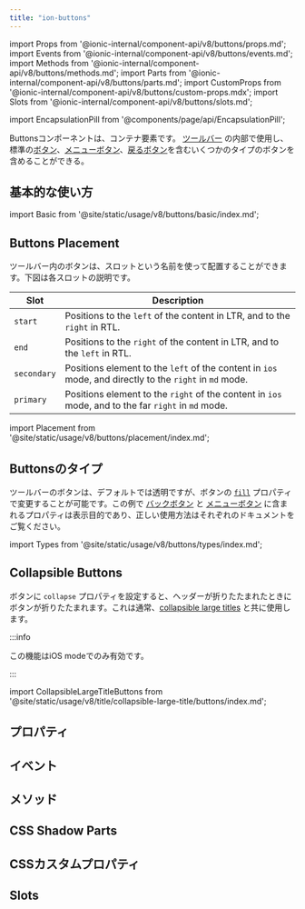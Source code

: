 ```yaml
---
title: "ion-buttons"
---
```

import Props from '@ionic-internal/component-api/v8/buttons/props.md';
import Events from '@ionic-internal/component-api/v8/buttons/events.md';
import Methods from '@ionic-internal/component-api/v8/buttons/methods.md';
import Parts from '@ionic-internal/component-api/v8/buttons/parts.md';
import CustomProps from '@ionic-internal/component-api/v8/buttons/custom-props.mdx';
import Slots from '@ionic-internal/component-api/v8/buttons/slots.md';

<head>
  <title>ion-buttons: Toolbar Element with Named Slots for Buttons</title>
  <meta name="description" content="Buttonsコンポーネントは、コンテナ要素です。ツールバーに配置されるボタンはion-buttons要素の中にあるべきで、名前付きスロットを使って配置することができます。" />
</head>

import EncapsulationPill from '@components/page/api/EncapsulationPill';

<EncapsulationPill type="scoped" />


Buttonsコンポーネントは、コンテナ要素です。 [ツールバー](./toolbar) の内部で使用し、標準の[ボタン](./button)、[メニューボタン](./menu-button)、[戻るボタン](./back-button)を含むいくつかのタイプのボタンを含めることができる。

## 基本的な使い方

import Basic from '@site/static/usage/v8/buttons/basic/index.md';

<Basic />


## Buttons Placement

ツールバー内のボタンは、スロットという名前を使って配置することができます。下図は各スロットの説明です。

| Slot         | Description                                                                                              |
|--------------|----------------------------------------------------------------------------------------------------------|
| `start`      | Positions to the `left` of the content in LTR, and to the `right` in RTL.                                |
| `end`        | Positions to the `right` of the content in LTR, and to the `left` in RTL.                                |
| `secondary`  | Positions element to the `left` of the content in `ios` mode, and directly to the `right` in `md` mode.  |
| `primary`    | Positions element to the `right` of the content in `ios` mode, and to the far `right` in `md` mode.      |

import Placement from '@site/static/usage/v8/buttons/placement/index.md';

<Placement />


## Buttonsのタイプ

ツールバーのボタンは、デフォルトでは透明ですが、ボタンの [`fill`](./button#fill) プロパティで変更することが可能です。この例で [バックボタン](./back-button) と [メニューボタン](./menu-button) に含まれるプロパティは表示目的であり、正しい使用方法はそれぞれのドキュメントをご覧ください。

import Types from '@site/static/usage/v8/buttons/types/index.md';

<Types />


## Collapsible Buttons

ボタンに `collapse` プロパティを設定すると、ヘッダーが折りたたまれたときにボタンが折りたたまれます。これは通常、[collapsible large titles](./title#collapsible-large-titles) と共に使用します。

:::info

この機能はiOS modeでのみ有効です。

:::

<!-- Reuse the playground from the Title directory -->
import CollapsibleLargeTitleButtons from '@site/static/usage/v8/title/collapsible-large-title/buttons/index.md';

<CollapsibleLargeTitleButtons />


## プロパティ
<Props />

## イベント
<Events />

## メソッド
<Methods />

## CSS Shadow Parts
<Parts />

## CSSカスタムプロパティ
<CustomProps />

## Slots
<Slots />
